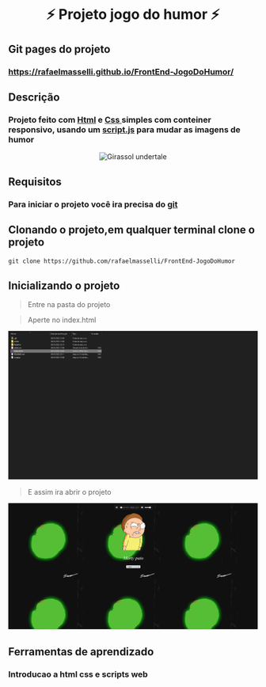 <h1 align="center"> ⚡ Projeto jogo do humor ⚡ </h1>

## Git pages do projeto

### https://rafaelmasselli.github.io/FrontEnd-JogoDoHumor/

## Descrição

### Projeto feito com <a href="https://developer.mozilla.org/pt-BR/docs/Web/HTML">Html</a> e <a href="https://developer.mozilla.org/pt-BR/docs/Web/CSS">Css </a> simples com conteiner responsivo, usando um <a href="https://developer.mozilla.org/pt-BR/docs/Web/JavaScript">script.js</a> para mudar as imagens de humor

<div align="center">
   <img src="https://user-images.githubusercontent.com/89049153/138205348-a2de6e85-2519-4663-88c1-09cf864749d8.gif" alt="Girassol undertale"/>
</div>

## Requisitos

### Para iniciar o projeto você ira precisa do <a href="https://git-scm.com/downloads">git</a>

## Clonando o projeto,em qualquer terminal clone o projeto

```
git clone https://github.com/rafaelmasselli/FrontEnd-JogoDoHumor
```

## Inicializando o projeto

> Entre na pasta do projeto

> Aperte no index.html

![](./Readme/index.html.png)

>  E assim ira abrir o projeto

![](./Readme/Projeto.png)


## Ferramentas de aprendizado

### Introducao a html css e scripts web 




